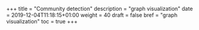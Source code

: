 +++
title = "Community detection"
description = "graph visualization"
date = 2019-12-04T11:18:15+01:00
weight = 40
draft = false
bref = "graph visualization"
toc = true
+++
